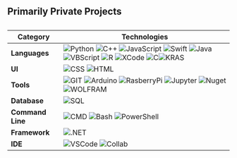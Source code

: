 ## Primarily Private Projects

<!--
**gavinkress/gavinkress** is a ✨ _special_ ✨ repository because its `README.md` (this file) appears on your GitHub profile.


https://img.shields.io/badge/C-00599C?style=for-the-badge&logo=c&logoColor=white
- 🔭 I’m currently working on ...
- 🌱 I’m currently learning ...
- 👯 I’m looking to collaborate on ...
- 🤔 I’m looking for help with ...
- 💬 Ask me about ...
- 📫 How to reach me: ...
- 😄 Pronouns: ...
- ⚡ Fun fact: ..
-->
##
| **Category**  | **Technologies** |
|---------------|------------------|
| **Languages**   | ![Python](https://img.shields.io/badge/-Python-3776AB?style=for-the-badge&logo=python&logoColor=white) ![C++](https://img.shields.io/badge/-C++-00599C?style=for-the-badge&logo=c%2B%2B&logoColor=white) ![JavaScript](https://img.shields.io/badge/-JavaScript-F7DF1E?style=for-the-badge&logo=javascript&logoColor=black) ![Swift](https://img.shields.io/badge/-Swift-FA7343?style=for-the-badge&logo=swift&logoColor=white) ![Java](https://img.shields.io/badge/-Java-007396?style=for-the-badge&logo=java&logoColor=white) ![VBScript](https://img.shields.io/badge/-VBScript-5B2C6F?style=for-the-badge&logo=visual-studio&logoColor=white) ![R](https://img.shields.io/badge/R-276DC3?style=for-the-badge&logo=r&logoColor=white) ![XCode](https://img.shields.io/badge/Xcode-007ACC?style=for-the-badge&logo=Xcode&logoColor=white) ![C](https://img.shields.io/badge/C-00599C?style=for-the-badge&logo=c&logoColor=white)![KRAS](https://img.shields.io/badge/Keras-D00000?style=for-the-badge&logo=Keras&logoColor=white)|
| **UI**        | ![CSS](https://img.shields.io/badge/-CSS-1572B6?style=for-the-badge&logo=css3&logoColor=white) ![HTML](https://img.shields.io/badge/-HTML-E34F26?style=for-the-badge&logo=html5&logoColor=white) |
| **Tools**       | ![GIT](https://img.shields.io/badge/GIT-E44C30?style=for-the-badge&logo=git&logoColor=white) ![Arduino](https://img.shields.io/badge/Arduino-00979D?style=for-the-badge&logo=Arduino&logoColor=white) ![RasberryPi](https://img.shields.io/badge/Raspberry%20Pi-A22846?style=for-the-badge&logo=Raspberry%20Pi&logoColor=white) ![Jupyter](https://img.shields.io/badge/Jupyter-F37626.svg?&style=for-the-badge&logo=Jupyter&logoColor=white) ![Nuget](https://img.shields.io/badge/NuGet-004880?style=for-the-badge&logo=nuget&logoColor=white) ![WOLFRAM](https://img.shields.io/badge/Wolfram-DD1100?&style=for-the-badge&logo=Wolfram&logoColor=white)|
| **Database**  | ![SQL](https://img.shields.io/badge/-SQL-4479A1?style=for-the-badge&logo=postgresql&logoColor=white) |
| **Command Line**     | ![CMD](https://img.shields.io/badge/windows%20terminal-4D4D4D?style=for-the-badge&logo=windows%20terminal&logoColor=white) ![Bash](https://img.shields.io/badge/-Bash-4EAA25?style=for-the-badge&logo=gnubash&logoColor=white) ![PowerShell](https://img.shields.io/badge/-PowerShell-5391FE?style=for-the-badge&logo=powershell&logoColor=white) |
| **Framework** | ![.NET](https://img.shields.io/badge/-.NET-512BD4?style=for-the-badge&logo=dotnet&logoColor=white) |
| **IDE** | ![VSCode](https://img.shields.io/badge/VSCode-0078D4?style=for-the-badge&logo=visual%20studio%20code&logoColor=white) ![Collab](https://img.shields.io/badge/Colab-F9AB00?style=for-the-badge&logo=googlecolab&color=525252)|
	


    
